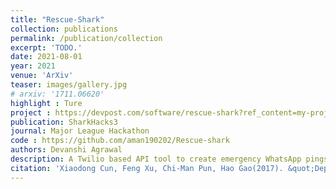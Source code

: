 ```yaml
---
title: "Rescue-Shark"
collection: publications
permalink: /publication/collection
excerpt: 'TODO.'
date: 2021-08-01
year: 2021
venue: 'ArXiv'
teaser: images/gallery.jpg
# arxiv: '1711.06620'
highlight : Ture
project : https://devpost.com/software/rescue-shark?ref_content=my-projects-tab&ref_feature=my_projects
publication: SharkHacks3
journal: Major League Hackathon
code : https://github.com/aman190202/Rescue-shark
authors: Devanshi Agrawal
description: A Twilio based API tool to create emergency WhatsApp pings to nearby drivers.
citation: 'Xiaodong Cun, Feng Xu, Chi-Man Pun, Hao Gao(2017). &quot;Depth Assisted Full Resolution Network for Single Image based View Synthesis&quot; <i>, ArXiv</i>.'
---
```


<!-- This paper is about the number 3. The number 4 is left for future work. -->

<!-- [Download paper here](http://academicpages.github.io/files/paper3.pdf) -->
